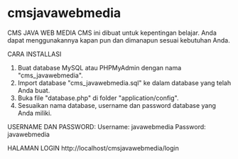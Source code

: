 # cmsjavawebmedia

CMS JAVA WEB MEDIA
CMS ini dibuat untuk kepentingan belajar. Anda dapat menggunakannya kapan pun dan dimanapun sesuai kebutuhan Anda.

CARA INSTALLASI
1. Buat database MySQL atau PHPMyAdmin dengan nama "cms_javawebmedia".
2. Import database "cms_javawebmedia.sql" ke dalam database yang telah Anda buat.
3. Buka file "database.php" di folder "application/config".
4. Sesuaikan nama database, username dan password database yang Anda miliki.

USERNAME DAN PASSWORD:
Username: javawebmedia
Password: javawebmedia

HALAMAN LOGIN
http://localhost/cmsjavawebmedia/login
